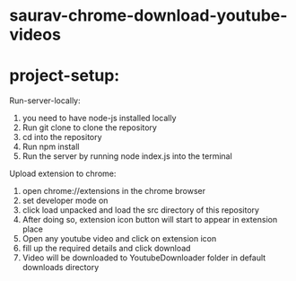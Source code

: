 # saurav-chrome-download-youtube-videos

# project-setup:

Run-server-locally:
1. you need to have node-js installed locally
2. Run git clone to clone the repository
3. cd into the repository
4. Run npm install
5. Run the server by running node index.js into the terminal

Upload extension to chrome:
1. open chrome://extensions in the chrome browser
2. set developer mode on
3. click load unpacked and load the src directory of this repository
4. After doing so, extension icon button will start to appear in extension place
5. Open any youtube video and click on extension icon
6. fill up the required details and click download
7. Video will be downloaded to YoutubeDownloader folder in default downloads directory
